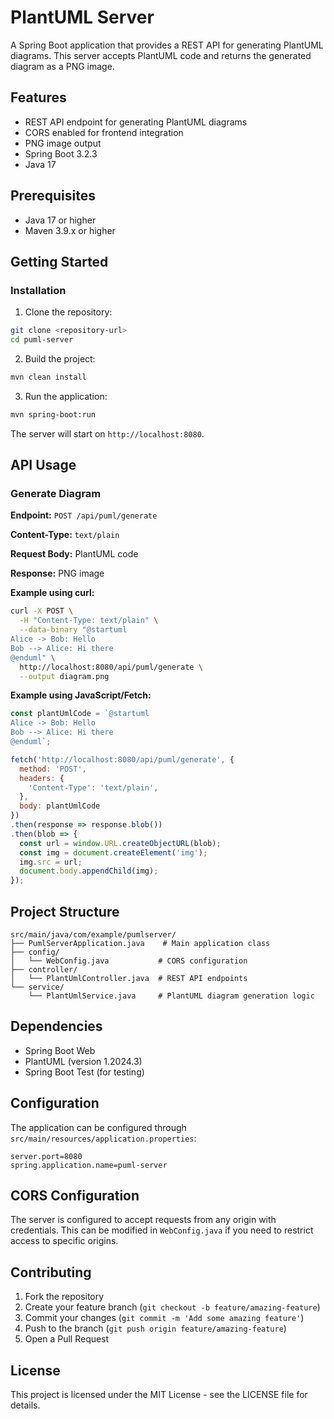 # PlantUML Server

A Spring Boot application that provides a REST API for generating PlantUML diagrams. This server accepts PlantUML code and returns the generated diagram as a PNG image.

## Features

- REST API endpoint for generating PlantUML diagrams
- CORS enabled for frontend integration
- PNG image output
- Spring Boot 3.2.3
- Java 17

## Prerequisites

- Java 17 or higher
- Maven 3.9.x or higher

## Getting Started

### Installation

1. Clone the repository:
```bash
git clone <repository-url>
cd puml-server
```

2. Build the project:
```bash
mvn clean install
```

3. Run the application:
```bash
mvn spring-boot:run
```

The server will start on `http://localhost:8080`.

## API Usage

### Generate Diagram

**Endpoint:** `POST /api/puml/generate`

**Content-Type:** `text/plain`

**Request Body:** PlantUML code

**Response:** PNG image

**Example using curl:**
```bash
curl -X POST \
  -H "Content-Type: text/plain" \
  --data-binary "@startuml
Alice -> Bob: Hello
Bob --> Alice: Hi there
@enduml" \
  http://localhost:8080/api/puml/generate \
  --output diagram.png
```

**Example using JavaScript/Fetch:**
```javascript
const plantUmlCode = `@startuml
Alice -> Bob: Hello
Bob --> Alice: Hi there
@enduml`;

fetch('http://localhost:8080/api/puml/generate', {
  method: 'POST',
  headers: {
    'Content-Type': 'text/plain',
  },
  body: plantUmlCode
})
.then(response => response.blob())
.then(blob => {
  const url = window.URL.createObjectURL(blob);
  const img = document.createElement('img');
  img.src = url;
  document.body.appendChild(img);
});
```

## Project Structure

```
src/main/java/com/example/pumlserver/
├── PumlServerApplication.java    # Main application class
├── config/
│   └── WebConfig.java           # CORS configuration
├── controller/
│   └── PlantUmlController.java  # REST API endpoints
└── service/
    └── PlantUmlService.java     # PlantUML diagram generation logic
```

## Dependencies

- Spring Boot Web
- PlantUML (version 1.2024.3)
- Spring Boot Test (for testing)

## Configuration

The application can be configured through `src/main/resources/application.properties`:

```properties
server.port=8080
spring.application.name=puml-server
```

## CORS Configuration

The server is configured to accept requests from any origin with credentials. This can be modified in `WebConfig.java` if you need to restrict access to specific origins.

## Contributing

1. Fork the repository
2. Create your feature branch (`git checkout -b feature/amazing-feature`)
3. Commit your changes (`git commit -m 'Add some amazing feature'`)
4. Push to the branch (`git push origin feature/amazing-feature`)
5. Open a Pull Request

## License

This project is licensed under the MIT License - see the LICENSE file for details. 